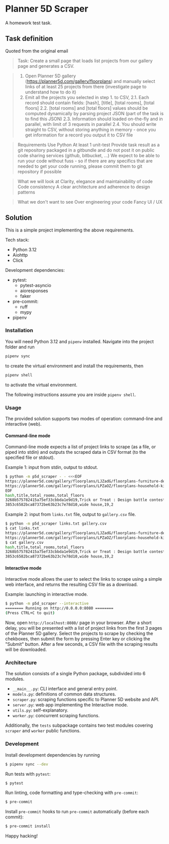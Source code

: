 # Planner 5D Scraper

A homework test task.

## Task definition

Quoted from the original email

> Task: Create a small page that loads list projects from our gallery page and generates a CSV.

> 1. Open Planner 5D gallery (https://planner5d.com/gallery/floorplans) and manually select links of at least 25 projects from there (investigate page to understand how to do it)
> 2. Emit all the projects you selected in step 1. to CSV,
> 2.1. Each record should contain fields: [hash], [title], [total rooms], [total floors]
> 2.2. [total rooms] and [total floors] values should be computed dynamically by parsing project JSON (part of the task is to find this JSON)
> 2.3. Information should loaded on-the-fly and in parallel, with limit of 3 requests in parallel
> 2.4. You should write straight to CSV, without storing anything in memory - once you get information for a record you output it to CSV file

> Requirements
> Use Python
> At least 1 unit-test
> Provide task result as a git repository packaged in a gitbundle and do not post it on public code sharing services (github, bitbucket, ...)
> We expect to be able to run your code without fuss - so if there are any specifics that are needed to get your code running, please commit them to git repository if possible

> What we will look at
> Clarity, elegance and maintainability of code
> Code consistency
> A clear architecture and adherence to design patterns

> What we don't want to see
> Over engineering your code
> Fancy UI / UX


## Solution

This is a simple project implementing the above requirements.

Tech stack:

- Python 3.12
- Aiohttp
- Click

Development dependencies:

- pytest:
  - pytest-asyncio
  - aioresponses
  - faker
- pre-commit:
  - ruff
  - mypy
- pipenv


### Installation

You will need Python 3.12 and `pipenv` installed.
Navigate into the project folder and run
```bash
pipenv sync
```
to create the virtual environment and install the requirements, then
```bash
pipenv shell
```
to activate the virtual environment.

The following instructions assume you are inside `pipenv shell`.

### Usage

The provided solution supports two modes of operation: command-line and interactive (web).

#### Command-line mode
Command-line mode expects a list of project links to scrape (as a file, or piped into stdin) and outputs the scraped data in CSV format (to the specified file or stdout).

Example 1: input from stdin, output to stdout.
```bash
$ python -m p5d_scraper - - <<<EOF
https://planner5d.com/gallery/floorplans/LJZadG/floorplans-furniture-decor-living-room-lighting-3d
https://planner5d.com/gallery/floorplans/LPZaOZ/floorplans-household-kitchen-outdoor-apartment-decor-3d
EOF
hash,title,total_rooms,total_floors
3268b575782415a75ef33cbbda1e9d19,Trick or Treat : Design battle contest,1,1
3853c6582bca87372be63b23c7e78d10,wide house,19,2
```

Example 2: input from `links.txt` file, output to `gallery.csv` file.
```bash
$ python -m p5d_scraper links.txt gallery.csv
$ cat links.txt
https://planner5d.com/gallery/floorplans/LJZadG/floorplans-furniture-decor-living-room-lighting-3d
https://planner5d.com/gallery/floorplans/LPZaOZ/floorplans-household-kitchen-outdoor-apartment-decor-3d
$ cat gallery.csv
hash,title,total_rooms,total_floors
3268b575782415a75ef33cbbda1e9d19,Trick or Treat : Design battle contest,1,1
3853c6582bca87372be63b23c7e78d10,wide house,19,2
```

#### Interactive mode
Interactive mode allows the user to select the links to scrape using a simple web
interface, and returns the resulting CSV file as a download.

Example: launching in interactive mode.
```bash
$ python -m p5d_scraper --interactive
======== Running on http://0.0.0.0:8080 ========
(Press CTRL+C to quit)
```

Now, open `http://localhost:8080/` page in your browser.
After a short delay, you will be presented with a list of project links from the first 3
pages of the Planner 5D gallery. Select the projects to scrape by checking the
chekboxes, then submit the form by pressing Enter key or clicking the "Submit" button.
After a few seconds, a CSV file with the scraping results will be downloaded.


### Architecture

The solution consists of a single Python package, subdivided into 6 modules.

- `__main__.py`: CLI interface and general entry point.
- `models.py`: definitions of common data structures.
- `scraper.py`: scraping functions specific to Planner 5D website and API.
- `server.py`: web app implementing the Interactive mode.
- `utils.py`: self-explanatory.
- `worker.py`: concurrent scraping functions.

Additionally, the `tests` subpackage contains two test modules covering `scraper` and `worker` public functions.


### Development

Install development dependencies by running
```bash
$ pipenv sync --dev
```

Run tests with `pytest`:
```bash
$ pytest
```

Run linting, code formatting and type-checking with `pre-commit`:
```bash
$ pre-commit
```

Install `pre-commit` hooks to run `pre-commit` automatically (before each commit):
```bash
$ pre-commit install
```

Happy hacking!
